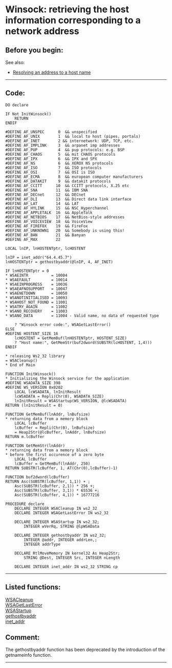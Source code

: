
# Winsock: retrieving the host information corresponding to a network address

## Before you begin:
See also:

* [Resolving an address to a host name](sample_570.md)  
  
***  


## Code:
```foxpro  
DO declare

IF Not InitWinsock()
	RETURN
ENDIF

#DEFINE AF_UNSPEC      0  && unspecified
#DEFINE AF_UNIX        1  && local to host (pipes, portals)
#DEFINE AF_INET        2 && internetwork: UDP, TCP, etc.
#DEFINE AF_IMPLINK     3  && arpanet imp addresses
#DEFINE AF_PUP         4  && pup protocols: e.g. BSP
#DEFINE AF_CHAOS       5  && mit CHAOS protocols
#DEFINE AF_IPX         6  && IPX and SPX
#DEFINE AF_NS          6  && XEROX NS protocols
#DEFINE AF_ISO         7  && ISO protocols
#DEFINE AF_OSI         7  && OSI is ISO
#DEFINE AF_ECMA        8  && european computer manufacturers
#DEFINE AF_DATAKIT     9  && datakit protocols
#DEFINE AF_CCITT      10  && CCITT protocols, X.25 etc
#DEFINE AF_SNA        11  && IBM SNA
#DEFINE AF_DECnet     12  && DECnet
#DEFINE AF_DLI        13  && Direct data link interface
#DEFINE AF_LAT        14  && LAT
#DEFINE AF_HYLINK     15  && NSC Hyperchannel
#DEFINE AF_APPLETALK  16  && AppleTalk
#DEFINE AF_NETBIOS    17  && NetBios-style addresses
#DEFINE AF_VOICEVIEW  18  && VoiceView
#DEFINE AF_FIREFOX    19  && FireFox
#DEFINE AF_UNKNOWN1   20  && Somebody is using this!
#DEFINE AF_BAN        21  && Banyan
#DEFINE AF_MAX        22

LOCAL lnIP, lnHOSTENTptr, lcHOSTENT

lnIP = inet_addr("64.4.45.7")
lnHOSTENTptr = gethostbyaddr(@lnIP, 4, AF_INET)

IF lnHOSTENTptr = 0
* WSAEINTR          = 10004
* WSAEFAULT         = 10014
* WSAEINPROGRESS    = 10036
* WSAEAFNOSUPPORT   = 10047
* WSAENETDOWN       = 10050
* WSANOTINITIALISED = 10093
* WSAHOST_NOT_FOUND = 11001
* WSATRY_AGAIN      = 11002
* WSANO_RECOVERY    = 11003
* WSANO_DATA        = 11004 - Valid name, no data of requested type

	? "Winsock error code:", WSAGetLastError()
ELSE
#DEFINE HOSTENT_SIZE 16
	lcHOSTENT = GetMemBuf(lnHOSTENTptr, HOSTENT_SIZE)
	? "Host name:", GetMemStr(buf2dword(SUBSTR(lcHOSTENT, 1,4)))
ENDIF

* releasing Ws2_32 library
= WSACleanup()
* End of Main

FUNCTION InitWinsock()
* Initializing the Winsock service for the application
#DEFINE WSADATA_SIZE 398
#DEFINE WS_VERSION 0x0202
	LOCAL lcWSADATA, lnInitResult
	lcWSADATA = Repli(Chr(0), WSADATA_SIZE)
	lnInitResult = WSAStartup(WS_VERSION, @lcWSADATA)
RETURN (lnInitResult = 0)

FUNCTION GetMemBuf(lnAddr, lnBufsize)
* returning data from a memory block
	LOCAL lcBuffer
	lcBuffer = Repli(Chr(0), lnBufsize)
	= Heap2Str(@lcBuffer, lnAddr, lnBufsize)
RETURN m.lcBuffer

FUNCTION GetMemStr(lnAddr)
* returning data from a memory block
* before the first occurence of a zero byte
	LOCAL lcBuffer
	lcBuffer = GetMemBuf(lnAddr, 250)
RETURN SUBSTR(lcBuffer, 1, AT(Chr(0),lcBuffer)-1)

FUNCTION buf2dword(lcBuffer)
RETURN Asc(SUBSTR(lcBuffer, 1,1)) + ;
	Asc(SUBSTR(lcBuffer, 2,1)) * 256 +;
	Asc(SUBSTR(lcBuffer, 3,1)) * 65536 +;
	Asc(SUBSTR(lcBuffer, 4,1)) * 16777216

PROCEDURE declare
	DECLARE INTEGER WSACleanup IN ws2_32
	DECLARE INTEGER WSAGetLastError IN ws2_32

	DECLARE INTEGER WSAStartup IN ws2_32;
		INTEGER wVerRq, STRING @lpWSAData

	DECLARE INTEGER gethostbyaddr IN ws2_32;
		INTEGER @addr, INTEGER addrLen,;
		INTEGER addrType

	DECLARE RtlMoveMemory IN kernel32 As Heap2Str;
		STRING @Dest, INTEGER Src, INTEGER nLength

	DECLARE INTEGER inet_addr IN ws2_32 STRING cp  
```  
***  


## Listed functions:
[WSACleanup](../libraries/ws2_32/WSACleanup.md)  
[WSAGetLastError](../libraries/ws2_32/WSAGetLastError.md)  
[WSAStartup](../libraries/ws2_32/WSAStartup.md)  
[gethostbyaddr](../libraries/ws2_32/gethostbyaddr.md)  
[inet_addr](../libraries/ws2_32/inet_addr.md)  

## Comment:
The gethostbyaddr function has been deprecated by the introduction of the getnameinfo function.  
  
***  

